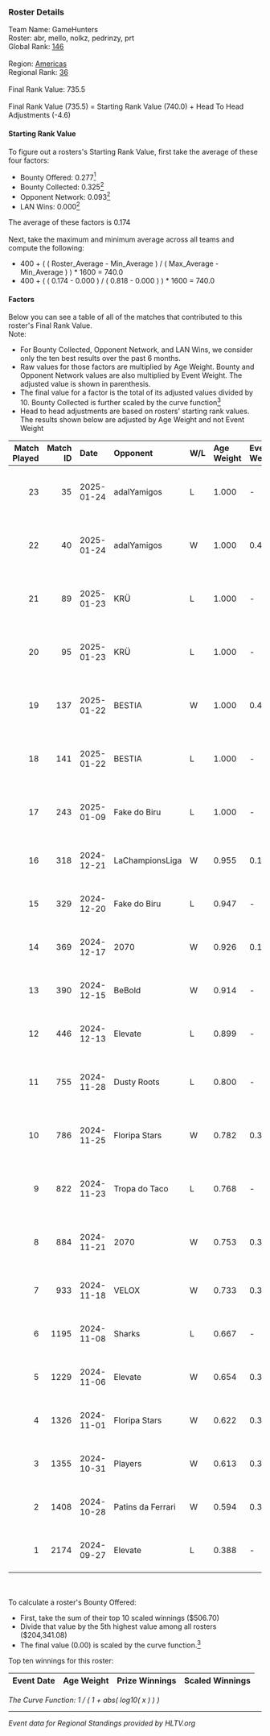 ### Roster Details<br />
Team Name: GameHunters<br />
Roster: abr, mello, nolkz, pedrinzy, prt<br />
Global Rank: [146](../../standings_global_2025_01_27.md)<br />
<br />
Region: [Americas]( ../../standings_americas_2025_01_27.md)<br />
Regional Rank: [36]( ../../standings_americas_2025_01_27.md)<br />
<br />
Final Rank Value:  735.5<br />
<br />
Final Rank Value (735.5) = Starting Rank Value (740.0) + Head To Head Adjustments (-4.6)<br />

#### Starting Rank Value<br />
To figure out a rosters's Starting Rank Value, first take the average of these four factors:<br />
- Bounty Offered: 0.277[<sup>1</sup>](#table2)
- Bounty Collected: 0.325[<sup>2</sup>](#table1)
- Opponent Network: 0.093[<sup>2</sup>](#table1)
- LAN Wins: 0.000[<sup>2</sup>](#table1)

The average of these factors is 0.174<br />
<br />
Next, take the maximum and minimum average across all teams and compute the following:<br />
- 400 + ( ( Roster_Average - Min_Average ) / ( Max_Average - Min_Average ) ) * 1600 = 740.0
- 400 + ( ( 0.174 - 0.000 ) / ( 0.818 - 0.000 ) ) * 1600 = 740.0


#### Factors<br />
Below you can see a table of all of the matches that contributed to this roster's Final Rank Value.<br />
Note:<br />

- For Bounty Collected, Opponent Network, and LAN Wins, we consider only the ten best results over the past 6 months.
- Raw values for those factors are multiplied by Age Weight. Bounty and Opponent Network values are also multiplied by Event Weight. The adjusted value is shown in parenthesis.
- The final value for a factor is the total of its adjusted values divided by 10. Bounty Collected is further scaled by the curve function[<sup>3</sup>](#curveFunction)
- Head to head adjustments are based on rosters' starting rank values. The results shown below are adjusted by Age Weight and not Event Weight
<span id="table1"></span><br />


| Match Played | Match ID | Date       | Opponent          | W/L | Age Weight | Event Weight | Bounty Collected | Opponent Network | LAN Wins  | H2H Adj. | Roster                               |
| -: | -: | :- | :- | :- | :- | :- | :- | :- | :- | -: | :- |
|           23 |       35 | 2025-01-24 | adalYamigos       | L   | 1.000      | -            | -                | -                | -         |   -13.24 | abr, mello, nolkz, pedrinzy, prt     |
|           22 |       40 | 2025-01-24 | adalYamigos       | W   | 1.000      | 0.450        | 0.012 (0.005)    | 0.220 (0.099)    | 0 (0.000) |    18.49 | abr, mello, nolkz, pedrinzy, prt     |
|           21 |       89 | 2025-01-23 | KRÜ               | L   | 1.000      | -            | -                | -                | -         |   -12.03 | abr, mello, nolkz, pedrinzy, prt     |
|           20 |       95 | 2025-01-23 | KRÜ               | L   | 1.000      | -            | -                | -                | -         |   -13.10 | abr, mello, nolkz, pedrinzy, prt     |
|           19 |      137 | 2025-01-22 | BESTIA            | W   | 1.000      | 0.450        | 0.157 (0.071)    | 0.814 (0.366)    | 0 (0.000) |    28.03 | abr, mello, nolkz, pedrinzy, prt     |
|           18 |      141 | 2025-01-22 | BESTIA            | L   | 1.000      | -            | -                | -                | -         |    -3.09 | abr, mello, nolkz, pedrinzy, prt     |
|           17 |      243 | 2025-01-09 | Fake do Biru      | L   | 1.000      | -            | -                | -                | -         |   -21.48 | abr, mello, nolkz, pedrinzy, prt     |
|           16 |      318 | 2024-12-21 | LaChampionsLiga   | W   | 0.955      | 0.143        | 0.009 (0.001)    | -                | 0 (0.000) |     9.22 | abr, Lich, mello, pedrinzy, prt      |
|           15 |      329 | 2024-12-20 | Fake do Biru      | L   | 0.947      | -            | -                | -                | -         |   -21.57 | abr, Lich, mello, pedrinzy, prt      |
|           14 |      369 | 2024-12-17 | 2070              | W   | 0.926      | 0.143        | 0.003 (0.000)    | 0.230 (0.030)    | 0 (0.000) |    10.22 | abr, Lich, mello, pedrinzy, prt      |
|           13 |      390 | 2024-12-15 | BeBold            | W   | 0.914      | -            | -                | -                | 0 (0.000) |     5.06 | abr, Lich, mello, pedrinzy, prt      |
|           12 |      446 | 2024-12-13 | Elevate           | L   | 0.899      | -            | -                | -                | -         |   -15.29 | abr, Lich, mello, pedrinzy, prt      |
|           11 |      755 | 2024-11-28 | Dusty Roots       | L   | 0.800      | -            | -                | -                | -         |   -10.35 | cerolzin, Lich, mello, pedrinzy, prt |
|           10 |      786 | 2024-11-25 | Floripa Stars     | W   | 0.782      | 0.371        | 0.000 (0.000)    | 0.209 (0.060)    | 0 (0.000) |     7.21 | cerolzin, Lich, mello, pedrinzy, prt |
|            9 |      822 | 2024-11-23 | Tropa do Taco     | L   | 0.768      | -            | -                | -                | -         |   -10.05 | cerolzin, Lich, mello, pedrinzy, prt |
|            8 |      884 | 2024-11-21 | 2070              | W   | 0.753      | 0.371        | 0.003 (0.001)    | 0.230 (0.064)    | 0 (0.000) |     8.11 | cerolzin, Lich, mello, pedrinzy, prt |
|            7 |      933 | 2024-11-18 | VELOX             | W   | 0.733      | 0.371        | -                | 0.162 (0.044)    | 0 (0.000) |     4.84 | abr, Lich, mello, pedrinzy, prt      |
|            6 |     1195 | 2024-11-08 | Sharks            | L   | 0.667      | -            | -                | -                | -         |    -1.99 | abr, Lich, mello, pedrinzy, prt      |
|            5 |     1229 | 2024-11-06 | Elevate           | W   | 0.654      | 0.371        | 0.007 (0.002)    | 0.347 (0.084)    | 0 (0.000) |     9.91 | abr, Lich, mello, pedrinzy, prt      |
|            4 |     1326 | 2024-11-01 | Floripa Stars     | W   | 0.622      | 0.371        | 0.000 (0.000)    | 0.209 (0.048)    | 0 (0.000) |     6.39 | abr, Lich, mello, pedrinzy, prt      |
|            3 |     1355 | 2024-10-31 | Players           | W   | 0.613      | 0.371        | 0.014 (0.003)    | 0.420 (0.095)    | -         |     9.22 | abr, Lich, mello, pedrinzy, prt      |
|            2 |     1408 | 2024-10-28 | Patins da Ferrari | W   | 0.594      | 0.371        | 0.001 (0.000)    | 0.176 (0.039)    | -         |     6.91 | abr, Lich, mello, pedrinzy, prt      |
|            1 |     2174 | 2024-09-27 | Elevate           | L   | 0.388      | -            | -                | -                | -         |    -5.99 | abr, Lich, mello, pedrinzy, prt      |

<br />
<span id="table2"></span><br />
To calculate a roster's Bounty Offered:<br />

- First, take the sum of their top 10 scaled winnings ($506.70)
- Divide that value by the 5th highest value among all rosters ($204,341.08)
- The final value (0.00) is scaled by the curve function.[<sup>3</sup>](#curveFunction)

Top ten winnings for this roster:<br />

| Event Date | Age Weight | Prize Winnings | Scaled Winnings |
| :- | -: | :- | :- |


<span id="curveFunction"></span>_The Curve Function: 1 / ( 1 + abs( log10( x ) ) )_<br />

---
_Event data for Regional Standings provided by HLTV.org_<br />
